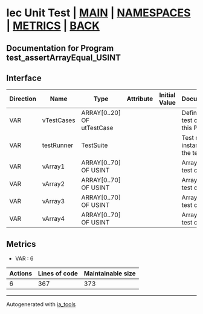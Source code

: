 # Iec Unit Test | [MAIN] | [NAMESPACES] | [METRICS] | [BACK]  

## Documentation for Program test_assertArrayEqual_USINT  

## Interface  

| Direction | Name | Type | Attribute | Initial Value | Documentation |
| --------- | ---- | ---- | --------- | ------------- | ------------- |
| VAR | vTestCases | ARRAY[0..20] OF utTestCase |  |  | Definition of all test cases for this POU |  
| VAR | testRunner | TestSuite |  |  | Test runner instance to run the tests |  
| VAR | vArray1 | ARRAY[0..70] OF USINT |  |  | Array data 1 of test case 1 |  
| VAR | vArray2 | ARRAY[0..70] OF USINT |  |  | Array data 2 of test case 1 |  
| VAR | vArray3 | ARRAY[0..70] OF USINT |  |  | Array data 3 of test case 2 |  
| VAR | vArray4 | ARRAY[0..70] OF USINT |  |  | Array data 4 of test case 2 |  


## Metrics  

- VAR : 6

| Actions | Lines of code | Maintainable size |
| ------- | ------------- | ----------------- |
| 6 | 367 | 373 |

---
Autogenerated with [ia_tools](https://github.com/tkucic/ia_tools)  

[MAIN]: ../../../../index.md
[NAMESPACES]: ../../nsList.md
[METRICS]: ../../../metrics.md
[BACK]: ../nsMain.md
